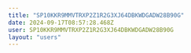 ```yaml
---
title: "SP10KKR9MMVTRXP2Z1R2G3XJ64DBKWDGADW28B90G"
date: 2024-09-17T08:57:28.468Z
user: SP10KKR9MMVTRXP2Z1R2G3XJ64DBKWDGADW28B90G
layout: "users"
---
```

    